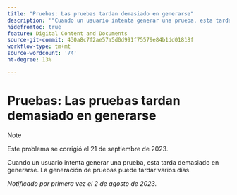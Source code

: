 ```yaml
---
title: "Pruebas: Las pruebas tardan demasiado en generarse"
description: '"Cuando un usuario intenta generar una prueba, esta tarda demasiado en generarse. La generación de pruebas puede tardar varios días".'
hidefromtoc: true
feature: Digital Content and Documents
source-git-commit: 430a8c7f2ae57a5d0d991f75579e84b1dd01818f
workflow-type: tm+mt
source-wordcount: '74'
ht-degree: 13%

---
```



# Pruebas: Las pruebas tardan demasiado en generarse

>[!NOTE]
>
>Este problema se corrigió el 21 de septiembre de 2023.

Cuando un usuario intenta generar una prueba, esta tarda demasiado en generarse. La generación de pruebas puede tardar varios días.

_Notificado por primera vez el 2 de agosto de 2023._
